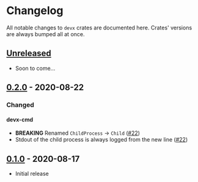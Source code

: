 [Unreleased]: https://github.com/elastio/devx/compare/v0.2.0...HEAD
[0.2.0]: https://github.com/elastio/devx/compare/v0.1.0...v0.2.0
[0.1.0]: https://github.com/elastio/devx/commits/v0.1.0

[#22]: https://github.com/elastio/devx/pull/22

# Changelog

All notable changes to `devx` crates are documented here. Crates' versions are
always bumped all at once.

## [Unreleased]

- Soon to come...

## [0.2.0] - 2020-08-22

### Changed

#### devx-cmd

- **BREAKING** Renamed `ChildProcess` -> `Child` ([#22])
- Stdout of the child process is always logged from the new line ([#22])

## [0.1.0] - 2020-08-17

- Initial release
